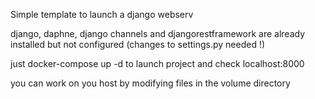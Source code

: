 Simple template to launch a django webserv

django, daphne, django channels and djangorestframework are already installed but not configured (changes to settings.py needed !)

just docker-compose up -d to launch project and check localhost:8000

you can work on you host by modifying files in the volume directory
